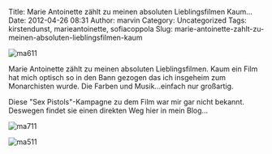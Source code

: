 Title: Marie Antoinette zählt zu meinen absoluten Lieblingsfilmen Kaum...
Date: 2012-04-26 08:31
Author: marvin
Category: Uncategorized
Tags: kirstendunst, marieantoinette, sofiacoppola
Slug: marie-antoinette-zahlt-zu-meinen-absoluten-lieblingsfilmen-kaum

![ma611]({filename}/images/ma611.jpg)

Marie Antoinette zählt zu meinen absoluten Lieblingsfilmen. Kaum ein
Film hat mich optisch so in den Bann gezogen das ich insgeheim zum
Monarchisten wurde. Die Farben und Musik...einfach nur großartig.

Diese "Sex Pistols"-Kampagne zu dem Film war mir gar nicht bekannt.
Deswegen findet sie einen direkten Weg hier in mein Blog...

![ma711]({filename}/images/ma711.jpg)  

![ma511]({filename}/images/ma511.jpg)

